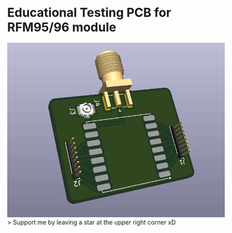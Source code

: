 # Educational Testing PCB for RFM95/96 module
<div align="center">
  <img src="images/1.png"> <br>
</div> 
 > Support me by leaving a star at the upper right corner xD
